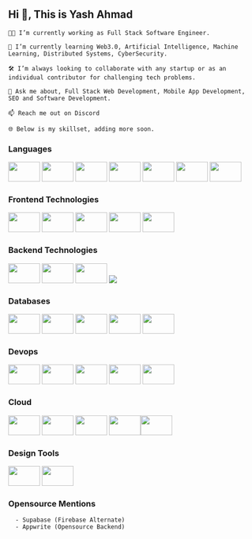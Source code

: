 ## Hi 👋, This is Yash Ahmad

```
👨‍💻 I’m currently working as Full Stack Software Engineer.

📖 I’m currently learning Web3.0, Artificial Intelligence, Machine Learning, Distributed Systems, CyberSecurity.

🛠️ I’m always looking to collaborate with any startup or as an individual contributor for challenging tech problems.

💬 Ask me about, Full Stack Web Development, Mobile App Development, SEO and Software Development.

📫 Reach me out on Discord

🌐 Below is my skillset, adding more soon.
```

### Languages
<img src="https://cdn.jsdelivr.net/gh/devicons/devicon/icons/python/python-original-wordmark.svg" width="64px" height="40px"/>  <img src="https://cdn.jsdelivr.net/gh/devicons/devicon/icons/c/c-original.svg" width="64px" height="40px"/>  <img src="https://cdn.jsdelivr.net/gh/devicons/devicon/icons/cplusplus/cplusplus-original.svg" width="64px" height="40px"/>  <img src="https://cdn.jsdelivr.net/gh/devicons/devicon/icons/html5/html5-original-wordmark.svg" width="64px" height="40px"/>  <img src="https://cdn.jsdelivr.net/gh/devicons/devicon/icons/css3/css3-original-wordmark.svg" width="64px" height="40px"/> <img src="https://cdn.jsdelivr.net/gh/devicons/devicon/icons/javascript/javascript-original.svg" width="64px" height="40px"/>  <img src="https://cdn.jsdelivr.net/gh/devicons/devicon/icons/typescript/typescript-original.svg" width="64px" height="40px"/>

### Frontend Technologies
<img src="https://cdn.jsdelivr.net/gh/devicons/devicon/icons/react/react-original-wordmark.svg" width="64px" height="40px"/>  <img src="https://cdn.jsdelivr.net/gh/devicons/devicon/icons/nextjs/nextjs-original-wordmark.svg" width="64px" height="40px"/>  <img src="https://cdn.jsdelivr.net/gh/devicons/devicon/icons/materialui/materialui-original.svg" width="64px" height="40px"/>  <img src="https://cdn.jsdelivr.net/gh/devicons/devicon/icons/tailwindcss/tailwindcss-original-wordmark.svg" width="64px" height="40px"/>  <img src="https://cdn.jsdelivr.net/gh/devicons/devicon/icons/bootstrap/bootstrap-original.svg" width="64px" height="40px"/>

### Backend Technologies
<img src="https://cdn.jsdelivr.net/gh/devicons/devicon/icons/express/express-original-wordmark.svg" width="64px" height="40px"/>  <img src="https://cdn.jsdelivr.net/gh/devicons/devicon/icons/nodejs/nodejs-original-wordmark.svg" width="64px" height="40px"/>  <img src="https://cdn.jsdelivr.net/gh/devicons/devicon/icons/django/django-plain-wordmark.svg" width="64px" height="40px"/> <img src="https://icongr.am/simple/flask.svg?size=64&color=2e3436&colored=false"/>

### Databases
<img src="https://cdn.jsdelivr.net/gh/devicons/devicon/icons/mongodb/mongodb-original.svg" width="64px" height="40px"/>  <img src="https://cdn.jsdelivr.net/gh/devicons/devicon/icons/postgresql/postgresql-original-wordmark.svg" width="64px" height="40px"/>  <img src="https://cdn.jsdelivr.net/gh/devicons/devicon/icons/mysql/mysql-original-wordmark.svg" width="64px" height="40px"/>  <img src="https://cdn.jsdelivr.net/gh/devicons/devicon/icons/sqlite/sqlite-original-wordmark.svg" width="64px" height="40px"/>  <img src="https://cdn.jsdelivr.net/gh/devicons/devicon/icons/redis/redis-original-wordmark.svg" width="64px" height="40px"/>

### Devops
<img src="https://cdn.jsdelivr.net/gh/devicons/devicon/icons/git/git-original-wordmark.svg" width="64px" height="40px" />  <img src="https://cdn.jsdelivr.net/gh/devicons/devicon/icons/github/github-original-wordmark.svg" width="64px" height="40px"/>  <img src="https://cdn.jsdelivr.net/gh/devicons/devicon/icons/bitbucket/bitbucket-original-wordmark.svg" width="64px" height="40px" />  <img src="https://cdn.jsdelivr.net/gh/devicons/devicon/icons/trello/trello-plain-wordmark.svg" width="64px" height="40px"/>  <img src="https://cdn.jsdelivr.net/gh/devicons/devicon/icons/kubernetes/kubernetes-plain.svg" width="64px" height="40px"/>

### Cloud
<img src="https://cdn.jsdelivr.net/gh/devicons/devicon/icons/docker/docker-original.svg" width="64px" height="40px"/>  <img src="https://cdn.jsdelivr.net/gh/devicons/devicon/icons/nginx/nginx-original.svg" width="64px" height="40px"/>  <img src="https://cdn.jsdelivr.net/gh/devicons/devicon/icons/digitalocean/digitalocean-original-wordmark.svg" width="64px" height="40px"/>  <img src="https://cdn.jsdelivr.net/gh/devicons/devicon/icons/googlecloud/googlecloud-original.svg" width="64px" height="40px"/><img src="https://cdn.jsdelivr.net/gh/devicons/devicon/icons/amazonwebservices/amazonwebservices-original-wordmark.svg" width="64px" height="40px"/>

### Design Tools
<img src="https://cdn.jsdelivr.net/gh/devicons/devicon/icons/figma/figma-original.svg" width="64px" height="40px" />  <img src="https://cdn.jsdelivr.net/gh/devicons/devicon/icons/xd/xd-plain.svg" width="64px" height="40px"/>


### Opensource Mentions
```
  - Supabase (Firebase Alternate)
  - Appwrite (Opensource Backend)
```

